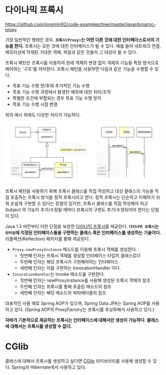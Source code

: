 # 다이나믹 프록시

https://github.com/jongmin92/code-examples/tree/master/java/dynamic-proxy

가장 일반적인 형태인 경우, **`프록시(Proxy)`는 어떤 다른 것에 대한 인터페이스로서의 기능을 한다.** 프록시는 모든 것에 대한 인터페이스가 될 수 있다. 예를 들어 네트워크 연결, 메모리상에 적재된 거대한 객체, 파일과 같은 것들이 그 대상이 될 수 있다.

프록시 패턴은 프록시를 이용하여 원래 객체의 변경 없이 객체의 기능을 특정 방식으로 제어하는 '구조'를 의미한다. 프록시 패턴을 사용하면 다음과 같은 기능을 수행할 수 있다.
- 목표 기능 수행 전/후에 추가적인 기능 수행
- 목표 기능 수행 과정에서 발생한 예외에 대한 처리/조작
- 특별한 조건에 부합되는 경우 목표 기능 수행 방지
- 목표 기능 수행 시점 변경

위의 예시 외에도 다양한 처리가 가능하다.

![uml](/java/image/dynamic-proxy/uml.jpg)

프록시 패턴을 사용하기 위해 프록시 클래스를 직접 작성하고 대상 클래스의 기능을 직접 호출하는 프록시 방식을 정적 프록시라고 한다. 정적 프록시는 단순하고 이해하기 쉬워 손쉽게 구현할 수 있다는 장점이 있지만, 프록시 클래스를 직접 작성해야 하고 Subject
의 기능이 추가/수정될 때마다 프록시의 구현도 추가/수정되어야 한다는 단점이 있다.

Java 1.3 버전부터 이런 단점을 보완한 [다이나믹 프록시](https://docs.oracle.com/javase/8/docs/technotes/guides/reflection/proxy.html
)를 제공한다. **`다이나믹 프록시`는 `런타임`에 지정된 인터페이스들을 구현하는 클래스 혹은 인터페이스를 생성하는 기술이다.** 리플랙션(Reflection) 패키지를 통해 제공된다.

- `Proxy.newProxyInstance` 메소드를 이용해 프록시 객체를 생성한다.
    - 첫번째 인자는 프록시 객체를 생성할 인터페이스 타입의 클래스로더
    - 두번째 인자는 해당 프록시가 구현해야하는 인터페이스
    - 세번째 인자는 이를 구현하는 InvocationHandler 이다.
- `InvocationHandler`는 invoke 메소드를 구현한다.
    - 첫번째 인자는 newProxyInstance를 사용해 생성된 프록시 객체의 참조
    - 두번째 인자는 프록시를 통해 호출된 메소드의 참조
    - 세번째 인자는 해당 메소드의 파라메터들의 참조

대표적인 사용 예로 Spring AOP가 있으며, Spring Data JPA는 Spring AOP를 사용하고 있다. (Spring AOP의 ProxyFactory는 프록시를 추상화해서 사용하고 있다.)

**자바가 기본적으로 제공하는 프록시는 인터페이스에 대해서만 생성이 가능하다. 클래스에 대해서는 프록시를 생성할 수 없다.**

# CGlib
클래스에 대해서 프록시를 생성하고 싶다면 [CGlib](https://github.com/cglib/cglib) 라이브러리를 사용해 생성할 수 있다. Spring과 Hibernate에서 사용하고 있다.





